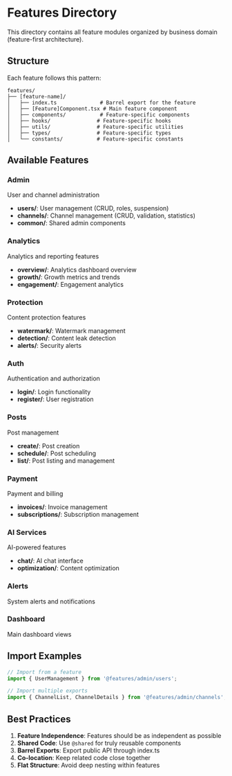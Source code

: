 # Features Directory

This directory contains all feature modules organized by business domain (feature-first architecture).

## Structure

Each feature follows this pattern:

```
features/
├── [feature-name]/
│   ├── index.ts              # Barrel export for the feature
│   ├── [Feature]Component.tsx # Main feature component
│   ├── components/           # Feature-specific components
│   ├── hooks/               # Feature-specific hooks
│   ├── utils/               # Feature-specific utilities
│   ├── types/               # Feature-specific types
│   └── constants/           # Feature-specific constants
```

## Available Features

### Admin
User and channel administration
- **users/**: User management (CRUD, roles, suspension)
- **channels/**: Channel management (CRUD, validation, statistics)
- **common/**: Shared admin components

### Analytics
Analytics and reporting features
- **overview/**: Analytics dashboard overview
- **growth/**: Growth metrics and trends
- **engagement/**: Engagement analytics

### Protection
Content protection features
- **watermark/**: Watermark management
- **detection/**: Content leak detection
- **alerts/**: Security alerts

### Auth
Authentication and authorization
- **login/**: Login functionality
- **register/**: User registration

### Posts
Post management
- **create/**: Post creation
- **schedule/**: Post scheduling
- **list/**: Post listing and management

### Payment
Payment and billing
- **invoices/**: Invoice management
- **subscriptions/**: Subscription management

### AI Services
AI-powered features
- **chat/**: AI chat interface
- **optimization/**: Content optimization

### Alerts
System alerts and notifications

### Dashboard
Main dashboard views

## Import Examples

```typescript
// Import from a feature
import { UserManagement } from '@features/admin/users';

// Import multiple exports
import { ChannelList, ChannelDetails } from '@features/admin/channels';
```

## Best Practices

1. **Feature Independence**: Features should be as independent as possible
2. **Shared Code**: Use `@shared` for truly reusable components
3. **Barrel Exports**: Export public API through index.ts
4. **Co-location**: Keep related code close together
5. **Flat Structure**: Avoid deep nesting within features
